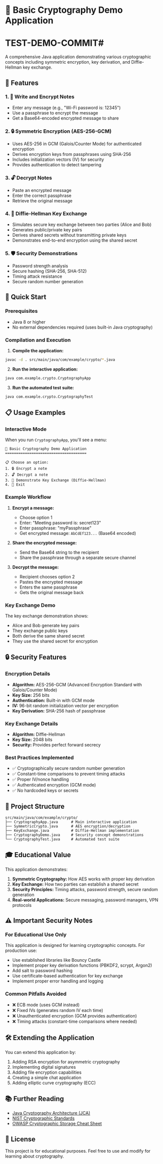 # 🔐 Basic Cryptography Demo Application
# TEST-DEMO-COMMIT#
A comprehensive Java application demonstrating various cryptographic concepts including symmetric encryption, key derivation, and Diffie-Hellman key exchange.

## 🌟 Features

### 1. 📝 Write and Encrypt Notes
- Enter any message (e.g., "Wi-Fi password is: 12345")
- Use a passphrase to encrypt the message
- Get a Base64-encoded encrypted message to share

### 2. 🔒 Symmetric Encryption (AES-256-GCM)
- Uses AES-256 in GCM (Galois/Counter Mode) for authenticated encryption
- Derives encryption keys from passphrases using SHA-256
- Includes initialization vectors (IV) for security
- Provides authentication to detect tampering

### 3. 🔓 Decrypt Notes
- Paste an encrypted message
- Enter the correct passphrase
- Retrieve the original message

### 4. 🤝 Diffie-Hellman Key Exchange
- Simulates secure key exchange between two parties (Alice and Bob)
- Generates public/private key pairs
- Derives shared secrets without transmitting private keys
- Demonstrates end-to-end encryption using the shared secret

### 5. 🛡️ Security Demonstrations
- Password strength analysis
- Secure hashing (SHA-256, SHA-512)
- Timing attack resistance
- Secure random number generation

## 🚀 Quick Start

### Prerequisites
- Java 8 or higher
- No external dependencies required (uses built-in Java cryptography)

### Compilation and Execution

1. **Compile the application:**
```bash
javac -d . src/main/java/com/example/crypto/*.java
```

2. **Run the interactive application:**
```bash
java com.example.crypto.CryptographyApp
```

3. **Run the automated test suite:**
```bash
java com.example.crypto.CryptographyTest
```

## 📋 Usage Examples

### Interactive Mode

When you run `CryptographyApp`, you'll see a menu:

```
🔐 Basic Cryptography Demo Application
=====================================

📋 Choose an option:
1. 🔒 Encrypt a note
2. 🔓 Decrypt a note
3. 🤝 Demonstrate Key Exchange (Diffie-Hellman)
4. 🚪 Exit
```

### Example Workflow

1. **Encrypt a message:**
   - Choose option 1
   - Enter: "Meeting password is: secret123"
   - Enter passphrase: "myPassphrase"
   - Get encrypted message: `AbCdEf123...` (Base64 encoded)

2. **Share the encrypted message:**
   - Send the Base64 string to the recipient
   - Share the passphrase through a separate secure channel

3. **Decrypt the message:**
   - Recipient chooses option 2
   - Pastes the encrypted message
   - Enters the same passphrase
   - Gets the original message back

### Key Exchange Demo

The key exchange demonstration shows:
- Alice and Bob generate key pairs
- They exchange public keys
- Both derive the same shared secret
- They use the shared secret for encryption

## 🔒 Security Features

### Encryption Details
- **Algorithm:** AES-256-GCM (Advanced Encryption Standard with Galois/Counter Mode)
- **Key Size:** 256 bits
- **Authentication:** Built-in with GCM mode
- **IV:** 96-bit random initialization vector per encryption
- **Key Derivation:** SHA-256 hash of passphrase

### Key Exchange Details
- **Algorithm:** Diffie-Hellman
- **Key Size:** 2048 bits
- **Security:** Provides perfect forward secrecy

### Best Practices Implemented
- ✅ Cryptographically secure random number generation
- ✅ Constant-time comparisons to prevent timing attacks
- ✅ Proper IV/nonce handling
- ✅ Authenticated encryption (GCM mode)
- ✅ No hardcoded keys or secrets

## 📁 Project Structure

```
src/main/java/com/example/crypto/
├── CryptographyApp.java      # Main interactive application
├── SymmetricCrypto.java      # AES encryption/decryption
├── KeyExchange.java          # Diffie-Hellman implementation
├── CryptographyDemo.java     # Security concept demonstrations
└── CryptographyTest.java     # Automated test suite
```

## 🎓 Educational Value

This application demonstrates:

1. **Symmetric Cryptography:** How AES works with proper key derivation
2. **Key Exchange:** How two parties can establish a shared secret
3. **Security Principles:** Timing attacks, password strength, secure random generation
4. **Real-world Applications:** Secure messaging, password managers, VPN protocols

## ⚠️ Important Security Notes

### For Educational Use Only
This application is designed for learning cryptographic concepts. For production use:

- Use established libraries like Bouncy Castle
- Implement proper key derivation functions (PBKDF2, scrypt, Argon2)
- Add salt to password hashing
- Use certificate-based authentication for key exchange
- Implement proper error handling and logging

### Common Pitfalls Avoided
- ❌ ECB mode (uses GCM instead)
- ❌ Fixed IVs (generates random IV each time)
- ❌ Unauthenticated encryption (GCM provides authentication)
- ❌ Timing attacks (constant-time comparisons where needed)

## 🛠️ Extending the Application

You can extend this application by:

1. Adding RSA encryption for asymmetric cryptography
2. Implementing digital signatures
3. Adding file encryption capabilities
4. Creating a simple chat application
5. Adding elliptic curve cryptography (ECC)

## 📚 Further Reading

- [Java Cryptography Architecture (JCA)](https://docs.oracle.com/javase/8/docs/technotes/guides/security/crypto/CryptoSpec.html)
- [NIST Cryptographic Standards](https://csrc.nist.gov/projects/cryptographic-standards-and-guidelines)
- [OWASP Cryptographic Storage Cheat Sheet](https://cheatsheetseries.owasp.org/cheatsheets/Cryptographic_Storage_Cheat_Sheet.html)

## 📄 License

This project is for educational purposes. Feel free to use and modify for learning about cryptography.

